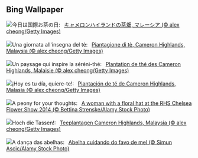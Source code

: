 ## Bing Wallpaper
![](https://www.bing.com/th?id=OHR.MalaysiaTea_JA-JP0806186041_UHD.jpg&w=1000)今日は国際お茶の日:&nbsp;&ensp;[キャメロンハイランドの茶畑, マレーシア (© alex cheong/Getty Images)](https://www.bing.com/th?id=OHR.MalaysiaTea_JA-JP0806186041_UHD.jpg)
<br><br/>
![](https://www.bing.com/th?id=OHR.MalaysiaTea_IT-IT5477437805_UHD.jpg&w=1000)Una giornata all'insegna del tè:&nbsp;&ensp;[Piantagione di tè, Cameron Highlands, Malaysia (© alex cheong/Getty Images)](https://www.bing.com/th?id=OHR.MalaysiaTea_IT-IT5477437805_UHD.jpg)
<br><br/>
![](https://www.bing.com/th?id=OHR.MalaysiaTea_FR-FR7897047895_UHD.jpg&w=1000)Un paysage qui inspire la séréni-thé:&nbsp;&ensp;[Plantation de thé des Cameron Highlands, Malaisie (© alex cheong/Getty Images)](https://www.bing.com/th?id=OHR.MalaysiaTea_FR-FR7897047895_UHD.jpg)
<br><br/>
![](https://www.bing.com/th?id=OHR.MalaysiaTea_ES-ES4744673149_UHD.jpg&w=1000)¡Hoy es tu día, quiere-te!:&nbsp;&ensp;[Plantación de té de Cameron Highlands, Malasia (© alex cheong/Getty Images)](https://www.bing.com/th?id=OHR.MalaysiaTea_ES-ES4744673149_UHD.jpg)
<br><br/>
![](https://www.bing.com/th?id=OHR.ChelseaFlowerUK_EN-GB5786159001_UHD.jpg&w=1000)A peony for your thoughts:&nbsp;&ensp;[A woman with a floral hat at the RHS Chelsea Flower Show 2014 (© Bettina Strenske/Alamy Stock Photo)](https://www.bing.com/th?id=OHR.ChelseaFlowerUK_EN-GB5786159001_UHD.jpg)
<br><br/>
![](https://www.bing.com/th?id=OHR.MalaysiaTea_DE-DE8270167574_UHD.jpg&w=1000)Hoch die Tassen!:&nbsp;&ensp;[Teeplantagen Cameron Highlands, Malaysia (© alex cheong/Getty Images)](https://www.bing.com/th?id=OHR.MalaysiaTea_DE-DE8270167574_UHD.jpg)
<br><br/>
![](https://www.bing.com/th?id=OHR.HoneycombBee_PT-BR0168442685_UHD.jpg&w=1000)A dança das abelhas:&nbsp;&ensp;[Abelha cuidando do favo de mel (© Simun Ascic/Alamy Stock Photo)](https://www.bing.com/th?id=OHR.HoneycombBee_PT-BR0168442685_UHD.jpg)
<br><br/>
